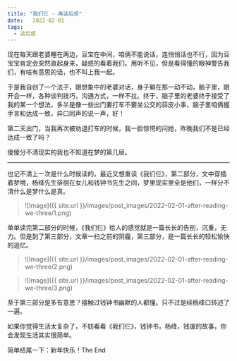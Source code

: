 ```yaml
---
title: "我们仨 - 再读后感"
date:   2022-02-01
tags:
  - 读后感
---
```


现在每天跟老婆睡在两边，豆宝在中间，咱俩不能说话，连悄悄话也不行，因为豆宝宝肯定会突然直起身来，疑惑的看着我们。用听不见，但是看得懂的眼神警告我们，有啥有意思的话，也不叫上我一起。

于是我自创了一个法子，跟想象中的老婆对话，身子躺在那一动不动，脑子里，跟开会一样，各种谈判技巧，沟通方式，一样不拉。终于，脑子里的老婆终于接受了我的某一个想法，多半是像一些出门要打车不要坐公交的蒜皮小事，脑子里咱俩握手言和达成一致，异口同声的说一声，好！

第二天出门，当我再次被劝退打车的时候，我一脸惊愕的问她，昨晚我们不是已经达成一致了吗？

傻傻分不清现实的我也不知道在梦的第几层。

-----

也记不清上一次是什么时候读的，最近又想重读《我们仨》，第二部分，文中穿插着梦境，杨绛先生徘徊在女儿和钱钟书先生之间，梦里现实里全是他们，一样分不清什么是梦什么是真。

> ![Image]({{ site.url }}/images/post_images/2022-02-01-after-reading-we-three/1.png)

单单读完第二部分的时候，《我们仨》给人的感觉就是一篇长长的告别，沉重，无力。但是到了第三部分，文章一扫之前的阴霾，第三部分，是一篇长长的轻松愉快的追忆。

> ![Image]({{ site.url }}/images/post_images/2022-02-01-after-reading-we-three/2.png)

> ![Image]({{ site.url }}/images/post_images/2022-02-01-after-reading-we-three/3.png)

至于第三部分是多有意思？接触过钱钟书幽默的人都懂。只不过是经杨绛口转述了一遍。

如果你觉得生活太复杂了，不妨看看《我们仨》，钱钟书，杨绛，钱瑗的故事，你会发现生活其实很简单。

简单结尾一下：新年快乐！The End